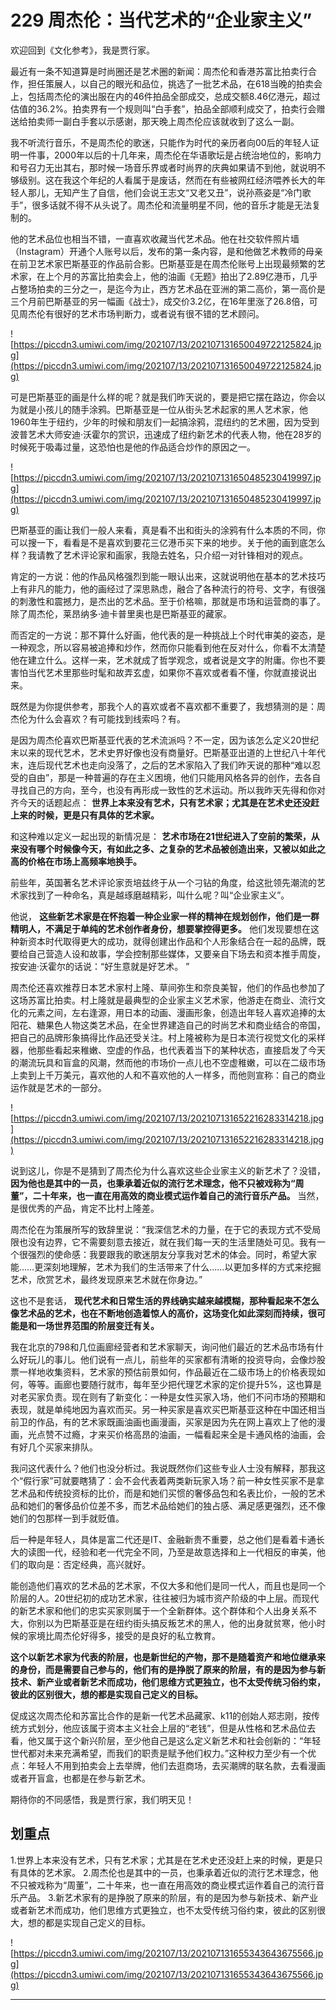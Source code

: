 # 229 周杰伦：当代艺术的“企业家主义”

欢迎回到《文化参考》，我是贾行家。

最近有一条不知道算是时尚圈还是艺术圈的新闻：周杰伦和香港苏富比拍卖行合作，担任策展人，以自己的眼光和品位，挑选了一批艺术品，在618当晚的拍卖会上，包括周杰伦的演出服在内的46件拍品全部成交，总成交额8.46亿港元，超过估值的36.2%。拍卖界有一个规则叫“白手套”，拍品全部顺利成交了，拍卖行会赠送给拍卖师一副白手套以示感谢，那天晚上周杰伦应该就收到了这么一副。

我不听流行音乐，不是周杰伦的歌迷，只能作为时代的亲历者向00后的年轻人证明一件事，2000年以后的十几年来，周杰伦在华语歌坛是占统治地位的，影响力和号召力无出其右，那时候一场音乐界或者时尚界的庆典如果请不到他，就说明不够级别。这在我这个年纪的人看属于是废话，然而在有些被网红经济喂养长大的年轻人那儿，无知产生了自信，他们会说王志文“又老又丑”，说孙燕姿是“冷门歌手”，很多话就不得不从头说了。周杰伦和流量明星不同，他的音乐才能是无法复制的。

他的艺术品位也相当不错，一直喜欢收藏当代艺术品。他在社交软件照片墙（Instagram）开通个人账号以后，发布的第一条内容，是和他做艺术教师的母亲在前卫艺术家巴斯基亚的作品前合影。巴斯基亚是在周杰伦账号上出现最频繁的艺术家，在上个月的苏富比拍卖会上，他的油画《无题》拍出了2.89亿港币，几乎占整场拍卖的三分之一，是迄今为止，西方艺术品在亚洲的第二高价，第一高价是三个月前巴斯基亚的另一幅画《战士》，成交价3.2亿，在16年里涨了26.8倍，可见周杰伦有很好的艺术市场判断力，或者说有很不错的艺术顾问。

![https://piccdn3.umiwi.com/img/202107/13/202107131650049722125824.jpg](https://piccdn3.umiwi.com/img/202107/13/202107131650049722125824.jpg)

可是巴斯基亚的画是什么样的呢？就是我们昨天说的，要是把它摆在路边，你会以为就是小孩儿的随手涂鸦。巴斯基亚是一位从街头艺术起家的黑人艺术家，他1960年生于纽约，少年的时候和朋友们一起搞涂鸦，混纽约的艺术圈，因为受到波普艺术大师安迪·沃霍尔的赏识，迅速成了纽约新艺术的代表人物，他在28岁的时候死于吸毒过量，这恐怕也是他的作品适合炒作的原因之一。

![https://piccdn3.umiwi.com/img/202107/13/202107131650485230419997.jpg](https://piccdn3.umiwi.com/img/202107/13/202107131650485230419997.jpg)

巴斯基亚的画让我们一般人来看，真是看不出和街头的涂鸦有什么本质的不同，你可以搜一下，看看是不是喜欢到要花三亿港币买下来的地步。关于他的画到底怎么样？我请教了艺术评论家和画家，我隐去姓名，只介绍一对针锋相对的观点。

肯定的一方说：他的作品风格强烈到能一眼认出来，这就说明他在基本的艺术技巧上有非凡的能力，他的画经过了深思熟虑，融合了各种流行的符号、文字，有很强的刺激性和震撼力，是杰出的艺术品。至于价格嘛，那就是市场和运营商的事了。除了周杰伦，莱昂纳多·迪卡普里奥也是巴斯基亚的藏家。

而否定的一方说：那不算什么好画，他代表的是一种挑战上个时代审美的姿态，是一种观念，所以容易被追捧和炒作，然而你只能看到他在反对什么，你看不太清楚他在建立什么。这样一来，艺术就成了哲学观念，或者说是文字的附庸。你也不要害怕当代艺术里那些时髦和故弄玄虚，如果你不喜欢或者看不懂，你就直接说出来。

既然是为你提供参考，那我个人的喜欢或者不喜欢都不重要了，我想猜测的是：周杰伦为什么会喜欢？有可能找到线索吗？有。

是因为周杰伦喜欢巴斯基亚代表的艺术流派吗？不一定，因为该怎么定义20世纪末以来的现代艺术，艺术史界好像也没有商量好。巴斯基亚出道的上世纪八十年代末，连后现代艺术也走向没落了，之后的艺术家陷入了我们昨天说的那种“难以忍受的自由”，那是一种普遍的存在主义困境，他们只能用风格各异的创作，去各自寻找自己的方向，至今，也没有再形成一致性的艺术运动。所以我昨天先得和你对齐今天的话题起点： **世界上本来没有艺术，只有艺术家；尤其是在艺术史还没赶上来的时候，更是只有具体的艺术家。**

和这种难以定义一起出现的新情况是： **艺术市场在21世纪进入了空前的繁荣，从来没有哪个时候像今天，有如此之多、之复杂的艺术品被创造出来，又被以如此之高的价格在市场上高频率地换手。**

前些年，英国著名艺术评论家贡培兹终于从一个刁钻的角度，给这批领先潮流的艺术家找到了一种命名，真是越琢磨越精彩，叫什么呢？叫“企业家主义”。

他说， **这些新艺术家是在怀抱着一种企业家一样的精神在规划创作，他们是一群精明人，不满足于单纯的艺术创作者身份，想要掌控得更多。** 他们发现要想在这种新资本时代取得更大的成功，就得创建出作品和个人形象结合在一起的品牌，既要给自己营造人设和故事，学会控制那些媒体，又要亲自下场去和资本推手周旋，按安迪·沃霍尔的话说：“好生意就是好艺术。 ”

周杰伦还喜欢推荐日本艺术家村上隆、草间弥生和奈良美智，他们的作品也参加了这场苏富比拍卖。村上隆就是最典型的企业家主义艺术家，他游走在商业、流行文化的元素之间，左右逢源，用日本的动画、漫画形象，创造出年轻人喜欢追捧的太阳花、糖果色人物这类艺术品，在全世界建造自己的时尚艺术和商业结合的帝国，把自己的品牌形象搞得比作品还受关注。村上隆被称为是日本流行视觉文化的采样器，他那些看起来稚嫩、空虚的作品，也代表着当下的某种状态，直接启发了今天的潮流玩具和盲盒的风潮，然而他的市场价一点儿也不空虚稚嫩，可以在二级市场上卖到上千万美元，喜欢他的人和不喜欢他的人一样多，而他则宣称：自己的商业运作就是艺术的一部分。

![https://piccdn3.umiwi.com/img/202107/13/202107131652216283314218.jpg](https://piccdn3.umiwi.com/img/202107/13/202107131652216283314218.jpg)

说到这儿，你是不是猜到了周杰伦为什么喜欢这些企业家主义的新艺术了？没错， **因为他也是其中的一员，也秉承着近似的流行艺术理念，他不只被戏称为“周董”，二十年来，也一直在用高效的商业模式运作着自己的流行音乐产品。** 当然，是很优秀的产品，肯定不比村上隆差。

周杰伦在为策展所写的致辞里说：“我深信艺术的力量，在于它的表现方式不受局限也没有边界，它不需要刻意去接近，就在我们每一天的生活里随处可见。我有一个很强烈的使命感：我要跟我的歌迷朋友分享我对艺术的体会。同时，希望大家能……更深刻地理解，艺术为我们的生活带来了什么……以更加多样的方式来挖掘艺术，欣赏艺术，最终发现原来艺术就在你身边。”

这也不是套话， **现代艺术和日常生活的界线确实越来越模糊，那种看起来不怎么像艺术品的艺术，也在不断地创造着惊人的高价，这场变化如此深刻而持续，很可能是和一场世界范围的阶层变迁有关。**

我在北京的798和几位画廊经营者和艺术家聊天，询问他们最近的艺术品市场有什么好玩儿的事儿。他们说有一点儿，前些年的买家都有清晰的投资导向，会像炒股票一样地收集资料，艺术家的预估前景如何，作品最近在二级市场上的价格表现如何，等等。画廊也要随行就市，每年至少把代理艺术家的定价提升5%，这也算是对老买家负责。现在则有了新变化：一种是女性买家入场，他们不问市场的预期和表现，就是单纯地因为喜欢而买。另一种买家是喜欢买巴斯基亚这种在中国还相当前卫的作品，有的艺术家既画油画也画漫画，买家是因为先在网上喜欢上了他的漫画，光点赞不过瘾，才来买价格高昂的油画，一幅看起来全是卡通风格的油画，会有好几个买家来排队。

我问这代表什么？他们也没分析过。我说既然你们这些专业人士没有解释，那我这个“假行家”可就要瞎猜了：会不会代表着两类新玩家入场？前一种女性买家不是拿艺术品和传统投资标的比价，而是和她们买惯的奢侈品包和名表比价，一般的艺术品和她们的奢侈品价位差不多，而艺术品给她们的独占感、满足感更强烈，还不像她们的包那样一到手就贬值。

后一种是年轻人，具体是富二代还是IT、金融新贵不重要，总之他们是看着卡通长大的读图一代，经验和老一代完全不同，乃至是故意选择和上一代相反的审美，他们的取向是：否定经典，高兴就好。

能创造他们喜欢的艺术品的艺术家，不仅大多和他们是同一代人，而且也是同一个阶层的人。20世纪初的成功艺术家，往往被归为城市资产阶级的中上层。而现代的新艺术家和他们的忠实买家则属于一个全新群体。这个群体和个人出身关系不大，你别以为巴斯基亚是在纽约街头搞反叛艺术的黑人，他的出身就贫寒，他小时候的家境比周杰伦好得多，接受的是良好的私立教育。

 **这个以新艺术家为代表的阶层，也是新世纪的产物，那不是随着资产和地位继承来的身份，而是需要自己参与的，他们有的是挣脱了原来的阶层，有的是因为参与新技术、新产业或者新艺术而成功，他们思维方式更独立，也不太受传统习俗约束，彼此的区别很大，想的都是实现自己定义的目标。**

促成这次周杰伦和苏富比合作的是新一代艺术品藏家、k11的创始人郑志刚，按传统方式划分，他应该属于资本主义社会上层的“老钱”，但是从性格和艺术品位去看，他又属于这个新兴阶层，至少他自己是这么定义新艺术和社会创新的：“年轻世代都对未来充满希望，而我们的职责是赋予他们权力。”这种权力至少有一个优点：年轻人不用到拍卖会上去举牌，他们去逛商场，去买潮牌的联名款，去看漫画或者开盲盒，也都是在参与新艺术。

期待你的不同感悟，我是贾行家，我们明天见！

## 划重点

1.世界上本来没有艺术，只有艺术家；尤其是在艺术史还没赶上来的时候，更是只有具体的艺术家。
2.周杰伦也是其中的一员，也秉承着近似的流行艺术理念，他不只被戏称为“周董”，二十年来，也一直在用高效的商业模式运作着自己的流行音乐产品。
3.新艺术家有的是挣脱了原来的阶层，有的是因为参与新技术、新产业或者新艺术而成功，他们思维方式更独立，也不太受传统习俗约束，彼此的区别很大，想的都是实现自己定义的目标。

![https://piccdn3.umiwi.com/img/202107/13/202107131655343643675566.jpg](https://piccdn3.umiwi.com/img/202107/13/202107131655343643675566.jpg)

---
